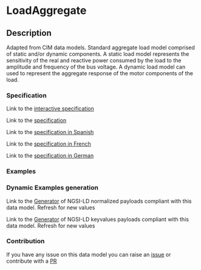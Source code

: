 # LoadAggregate

## Description 

Adapted from CIM data models. Standard aggregate load model comprised of static and/or dynamic components.  A static load model represents the sensitivity of the real and reactive power consumed by the load to the amplitude and frequency of the bus voltage. A dynamic load model can used to represent the aggregate response of the motor components of the load.
### Specification

Link to the [interactive specification](https://swagger.lab.fiware.org/?url=https://smart-data-models.github.io/dataModel.EnergyCIM/LoadAggregate/swagger.yaml)

Link to the [specification](https://smart-data-models.github.io/dataModel.EnergyCIM/LoadAggregate/doc/spec.md)

Link to the [specification in Spanish](https://smart-data-models.github.io/dataModel.EnergyCIM/LoadAggregate/doc/spec_ES.md)

Link to the [specification in French](https://smart-data-models.github.io/dataModel.EnergyCIM/LoadAggregate/doc/spec_FR.md)

Link to the [specification in German](https://smart-data-models.github.io/dataModel.EnergyCIM/LoadAggregate/doc/spec_DE.md)
### Examples
### Dynamic Examples generation

Link to the [Generator](https://smartdatamodels.org/extra/ngsi-ld_generator_v0.92.php?schemaUrl=https://raw.githubusercontent.com/smart-data-models/dataModel.EnergyCIM/master/LoadAggregate/schema.json&email=info@smartdatamodels.org) of NGSI-LD normalized payloads compliant with this data model. Refresh for new values

Link to the [Generator](https://smartdatamodels.org/extra/ngsi-ld_generator_keyvalues_v0.92.php?schemaUrl=https://raw.githubusercontent.com/smart-data-models/dataModel.EnergyCIM/master/LoadAggregate/schema.json&email=info@smartdatamodels.org) of NGSI-LD keyvalues payloads compliant with this data model. Refresh for new values
### Contribution

 If you have any issue on this data model you can raise an [issue](https://github.com/smart-data-models/dataModel.EnergyCIM/issues)  or contribute with a [PR](https://github.com/smart-data-models/dataModel.EnergyCIM/pulls)
